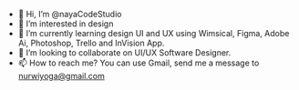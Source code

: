 - 👋 Hi, I’m @nayaCodeStudio
- 👀 I’m interested in design
- 🌱 I’m currently learning design UI and UX using Wimsical, Figma, Adobe Ai, Photoshop, Trello and InVision App.
- 💞️ I’m looking to collaborate on UI/UX Software Designer.
- 📫 How to reach me? You can use Gmail, send me a message to nurwiyoga@gmail.com

<!---
nayaCodeStudio/nayaCodeStudio is a ✨ special ✨ repository because its `README.md` (this file) appears on your GitHub profile.
You can click the Preview link to take a look at your changes.
--->
